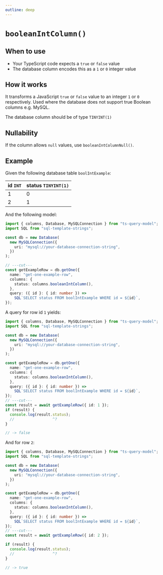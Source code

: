 ```yaml
---
outline: deep
---
```


# `booleanIntColumn()`

## When to use

- Your TypeScript code expects a `true` or `false` value
- The database column encodes this as a `1` or `0` integer value

## How it works

It transforms a JavaScript `true` or `false` value to an integer `1` or `0` respectively.
Used where the database does not support true Boolean columns e.g. MySQL.

The database column should be of type `TINYINT(1)`

## Nullability

If the column allows `null` values, use `booleanIntColumnNull()`.

## Example

Given the following database table `boolIntExample`:

| id `INT` | status `TINYINT(1)` |
| -------- | ------------------- |
| 1        | 0                   |
| 2        | 1                   |

And the following model:

```ts twoslash
import { columns, Database, MySQLConnection } from "ts-query-model";
import SQL from "sql-template-strings";

const db = new Database(
  new MySQLConnection({
    uri: "mysql://your-database-connection-string",
  })
);

// ---cut---
const getExampleRow = db.getOne({
  name: "get-one-example-row",
  columns: {
    status: columns.booleanIntColumn(),
  },
  query: ({ id }: { id: number }) =>
    SQL`SELECT status FROM boolIntExample WHERE id = ${id}`,
});
```

A query for row id `1` yields:

```ts twoslash
import { columns, Database, MySQLConnection } from "ts-query-model";
import SQL from "sql-template-strings";

const db = new Database(
  new MySQLConnection({
    uri: "mysql://your-database-connection-string",
  })
);

const getExampleRow = db.getOne({
  name: "get-one-example-row",
  columns: {
    status: columns.booleanIntColumn(),
  },
  query: ({ id }: { id: number }) =>
    SQL`SELECT status FROM boolIntExample WHERE id = ${id}`,
});
// ---cut---
const result = await getExampleRow({ id: 1 });
if (result) {
  console.log(result.status);
  //                 ^?
}

// -> false
```

And for row `2`:

```ts twoslash
import { columns, Database, MySQLConnection } from "ts-query-model";
import SQL from "sql-template-strings";

const db = new Database(
  new MySQLConnection({
    uri: "mysql://your-database-connection-string",
  })
);

const getExampleRow = db.getOne({
  name: "get-one-example-row",
  columns: {
    status: columns.booleanIntColumn(),
  },
  query: ({ id }: { id: number }) =>
    SQL`SELECT status FROM boolIntExample WHERE id = ${id}`,
});
// ---cut---
const result = await getExampleRow({ id: 2 });

if (result) {
  console.log(result.status);
  //                 ^?
}

// -> true
```

